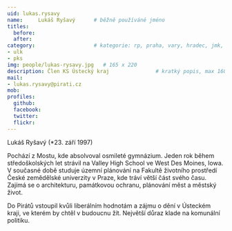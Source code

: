```yaml
---
uid: lukas.rysavy
name:     Lukáš Ryšavý  	# běžně používáné jméno
titles:
  before: 
  after:
category:                 	# kategorie: rp, praha, vary, hradec, jmk, senat
- ulk
- pks
img: people/lukas-rysavy.jpg   # 165 x 220
description: Člen KS Ústecký kraj            	# kratký popis, max 160 znaků
mail:
- lukas.rysavy@pirati.cz
mob:			  
profiles:
  github:                 
  facebook: 		  
  twitter: 		  
  flickr:     		
---
```


Lukáš Ryšavý (*23. září 1997)


Pochází z Mostu, kde absolvoval osmileté gymnázium. Jeden rok během středoškolských let strávil na Valley High School ve West Des Moines, Iowa. V současné době studuje územní plánování na Fakultě životního prostředí České zemědělské univerzity v Praze, kde tráví větší část svého času. Zajímá se o architekturu, památkovou ochranu, plánování měst a městský život.


Do Pirátů vstoupil kvůli liberálním hodnotám a zájmu o dění v Ústeckém kraji, ve kterém by chtěl v budoucnu žít. Největší důraz klade na komunální politiku.
